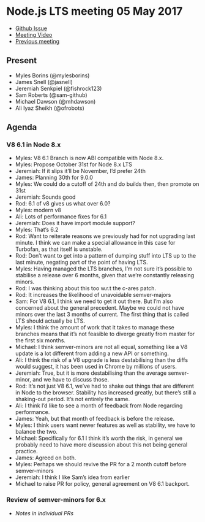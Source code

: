 # Node.js LTS meeting 05 May 2017

- [Github Issue](https://github.com/nodejs/Release/issues/244)
- [Meeting Video](https://www.youtube.com/watch?v=Y01b-pMIp8E)
- [Previous meeting](https://github.com/nodejs/Release/issues/243)

## Present

- Myles Borins (@mylesborins)
- James Snell (@jasnell)
- Jeremiah Senkpiel (@fishrock123)
- Sam Roberts (@sam-github)
- Michael Dawson (@mhdawson)
- Ali Iyaz Sheikh (@ofrobots)

## Agenda

### V8 6.1 in Node 8.x

- Myles: V8 6.1 Branch is now ABI compatible with Node 8.x.
- Myles: Propose October 31st for Node 8.x LTS
- Jeremiah: If it slips it’ll be November, I’d prefer 24th
- James: Planning 30th for 9.0.0
- Myles: We could do a cutoff of 24th and do builds then, then promote on 31st
- Jeremiah: Sounds good
- Rod: 6.1 of v8 gives us what over 6.0?
- Myles: modern v8
- Ali: Lots of performance fixes for 6.1
- Jeremiah: Does it have import module support?
- Myles: That’s 6.2
- Rod: Want to reiterate reasons we previously had for not upgrading last minute. I think we can make a special allowance in this case for Turbofan, as that itself is unstable.
- Rod: Don’t want to get into a pattern of dumping stuff into LTS up to the last minute, negating part of the point of having LTS.
- Myles: Having managed the LTS branches, I’m not sure it’s possible to stabilise a release over 6 months, given that we’re constantly releasing minors.
- Rod: I was thinking about this too w.r.t the c-ares patch.
- Rod: It increases the likelihood of unavoidable semver-majors
- Sam: For V8 6.1, I think we need to get it out there. But I’m also concerned about the general precedent. Maybe we could not have minors over the last 3 months of current. The first thing that is called LTS should actually be LTS.
- Myles: I think the amount of work that it takes to manage these branches means that it’s not feasible to diverge greatly from master for the first six months.
- Michael: I think semver-minors are not all equal, something like a V8 update is a lot different from adding a new API or something.
- Ali: I think the risk of a V8 upgrade is less destabilising than the diffs would suggest, it has been used in Chrome by millions of users.
- Jeremiah: True, but it is more destabilising than the average semver-minor, and we have to discuss those.
- Rod: It’s not just V8 6.1, we’ve had to shake out things that are different in Node to the browser. Stability has increased greatly, but there’s still a shaking-out period. It’s not entirely the same.
- Ali: I think I’d like to see a month of feedback from Node regarding performance.
- James: Yeah, but that month of feedback is before the release.
- Myles: I think users want newer features as well as stability, we have to balance the two.
- Michael: Specifically for 6.1 I think it’s worth the risk, in general we probably need to have more discussion about this not being general practice.
- James: Agreed on both.
- Myles: Perhaps we should revive the PR for a 2 month cutoff before semver-minors
- Jeremiah: I think I like Sam’s idea from earlier
- Michael to raise PR for policy, general agreement on V8 6.1 backport.

### Review of semver-minors for 6.x

- _Notes in individual PRs_
